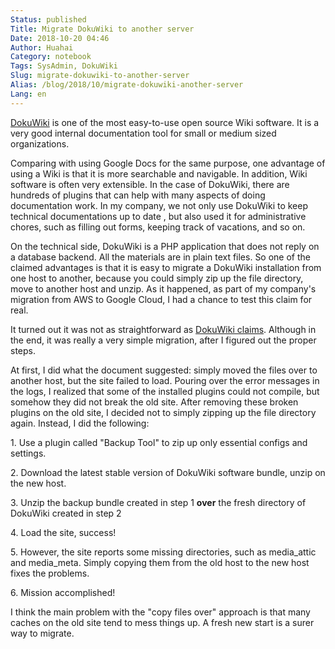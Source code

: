 ```yaml
---
Status: published
Title: Migrate DokuWiki to another server
Date: 2018-10-20 04:46
Author: Huahai
Category: notebook
Tags: SysAdmin, DokuWiki
Slug: migrate-dokuwiki-to-another-server
Alias: /blog/2018/10/migrate-dokuwiki-another-server
Lang: en
---
```


[DokuWiki](https://www.dokuwiki.org/dokuwiki) is one of the most easy-to-use open source Wiki software. It is a very good internal documentation tool for small or medium sized organizations.

Comparing with using Google Docs for the same purpose, one advantage of using a Wiki is that it is more searchable and navigable. In addition, Wiki software is often very extensible. In the case of DokuWiki, there are hundreds of plugins that can help with many aspects of doing documentation work. In my company, we not only use DokuWiki to keep technical documentations up to date , but also used it for administrative chores, such as filling out forms, keeping track of vacations, and so on.

On the technical side, DokuWiki is a PHP application that does not reply on a database backend. All the materials are in plain text files. So one of the claimed advantages is that it is easy to migrate a DokuWiki installation from one host to another, because you could simply zip up the file directory, move to another host and unzip. As it happened, as part of my company's migration from AWS to Google Cloud, I had a chance to test this claim for real. 

It turned out it was not as straightforward as [DokuWiki claims](https://www.dokuwiki.org/faq:servermove). Although in the end, it was really a very simple migration, after I figured out the proper steps.

At first, I did what the document suggested: simply moved the files over to another host, but the site failed to load. Pouring over the error messages in the logs, I realized that some of the installed plugins could not compile, but somehow they did not break the old site. After removing these broken plugins on the old site, I decided not to simply zipping up the file directory again. Instead, I did the following:

1\. Use a plugin called "Backup Tool" to zip up only essential configs and settings.

2\. Download the latest stable version of DokuWiki software bundle, unzip on the new host.

3\. Unzip the backup bundle created in step 1 **over** the fresh directory of DokuWiki created in step 2

4\. Load the site, success!

5\. However, the site reports some missing directories, such as media\_attic and media\_meta. Simply copying them from the old host to the new host fixes the problems.

6\. Mission accomplished!

I think the main problem with the "copy files over" approach is that many caches on the old site tend to mess things up. A fresh new start is a surer way to migrate.

 
